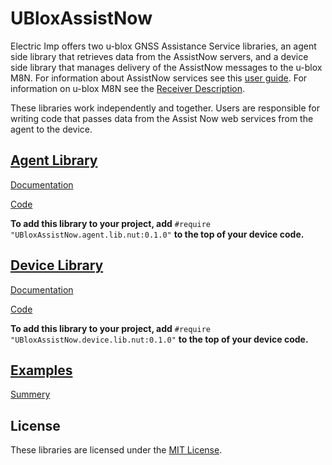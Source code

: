 # UBloxAssistNow #

Electric Imp offers two u-blox GNSS Assistance Service libraries, an agent side library that retrieves data from the AssistNow servers, and a device side library that manages delivery of the AssistNow messages to the u-blox M8N. For information about AssistNow services see this [user guide](https://www.u-blox.com/sites/default/files/products/documents/MultiGNSS-Assistance_UserGuide_%28UBX-13004360%29.pdf). For information on u-blox M8N see the [Receiver Description](https://www.u-blox.com/sites/default/files/products/documents/u-blox8-M8_ReceiverDescrProtSpec_%28UBX-13003221%29_Public.pdf).

These libraries work independently and together. Users are responsible for writing code that passes data from the Assist Now web services from the agent to the device.

## [Agent Library](./AgentLibrary) ##

[Documentation](./AgentLibrary/README.md)

[Code](./AgentLibrary/UBloxAssistNow.agent.lib.nut)

**To add this library to your project, add** `#require "UBloxAssistNow.agent.lib.nut:0.1.0"` **to the top of your device code.**

## [Device Library](./DeviceLibrary) ##

[Documentation](./DeviceLibrary/README.md)

[Code](./AgentLibrary/UBloxAssistNow.device.lib.nut)

**To add this library to your project, add** `#require "UBloxAssistNow.device.lib.nut:0.1.0"` **to the top of your device code.**

## [Examples](./Examples) ##

[Summery](./Examples/README.md)

## License ##

These libraries are licensed under the [MIT License](./LICENSE).